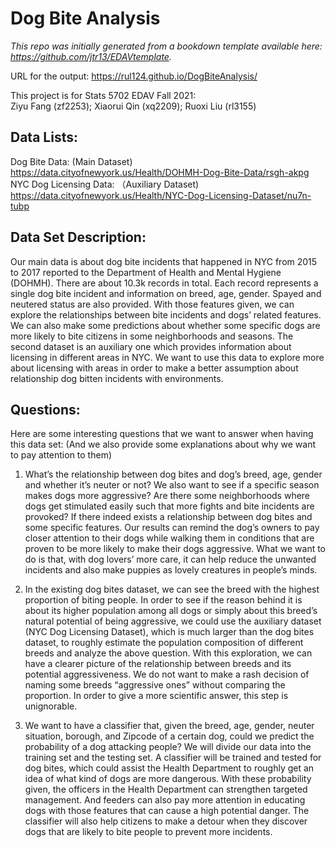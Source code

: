 # Dog Bite Analysis

*This repo was initially generated from a bookdown template available here: https://github.com/jtr13/EDAVtemplate.*	

URL for the output: https://rul124.github.io/DogBiteAnalysis/

This project is for Stats 5702 EDAV Fall 2021:\
Ziyu Fang (zf2253); Xiaorui Qin (xq2209); Ruoxi Liu (rl3155)
## Data Lists:
Dog Bite Data: (Main Dataset)\
 https://data.cityofnewyork.us/Health/DOHMH-Dog-Bite-Data/rsgh-akpg \
NYC Dog Licensing Data: （Auxiliary Dataset)\
https://data.cityofnewyork.us/Health/NYC-Dog-Licensing-Dataset/nu7n-tubp


## Data Set Description:
Our main data is about dog bite incidents that happened in NYC from 2015 to 2017 reported to the Department of Health and Mental Hygiene (DOHMH). There are about 10.3k records in total. Each record represents a single dog bite incident and information on breed, age, gender. Spayed and neutered status are also provided. With those features given, we can explore the relationships between bite incidents and dogs’ related features. We can also make some predictions about whether some specific dogs are more likely to bite citizens in some neighborhoods and seasons. The second dataset is an auxiliary one which provides information about licensing in different areas in NYC. We want to use this data to explore more about licensing with areas in order to make a better assumption about relationship dog bitten incidents with environments.

## Questions:
Here are some interesting questions that we want to answer when having this data set: (And we also provide some explanations about why we want to pay attention to them)

1. What’s the relationship between dog bites and dog’s breed, age, gender and whether it’s neuter or not? We also want to see if a specific season makes dogs more aggressive? Are there some neighborhoods where dogs get stimulated easily such that more fights and bite incidents are provoked?
If there indeed exists a relationship between dog bites and some specific features. Our results can remind the dog’s owners to pay closer attention to their dogs while walking them in conditions that are proven to be more likely to make their dogs aggressive. What we want to do is that, with dog lovers’ more care, it can help reduce the unwanted incidents and also make puppies as lovely creatures in people’s minds.

2. In the existing dog bites dataset, we can see the breed with the highest proportion of biting people. In order to see if the reason behind it is about its higher population among all dogs or simply about this breed’s natural potential of being aggressive, we could use the auxiliary dataset (NYC Dog Licensing Dataset), which is much larger than the dog bites dataset, to roughly estimate the population composition of different breeds and analyze the above question. 
With this exploration, we can have a clearer picture of the relationship between breeds and its potential aggressiveness. We do not want to make a rash decision of naming some breeds “aggressive ones” without comparing the proportion. In order to give a more scientific answer, this step is unignorable. 


3. We want to have a classifier that, given the breed, age, gender, neuter situation, borough, and Zipcode of a certain dog, could we predict the probability of a dog attacking people? 
We will divide our data into the training set and the testing set. A classifier will be trained and tested for dog bites, which could assist the Health Department to roughly get an idea of what kind of dogs are more dangerous. 
With these probability given, the officers in the Health Department can strengthen targeted management. And feeders can also pay more attention in educating dogs with those features that can cause a high potential danger.
The classifier will also help citizens to make a detour when they discover dogs that are likely to bite people to prevent more incidents.
